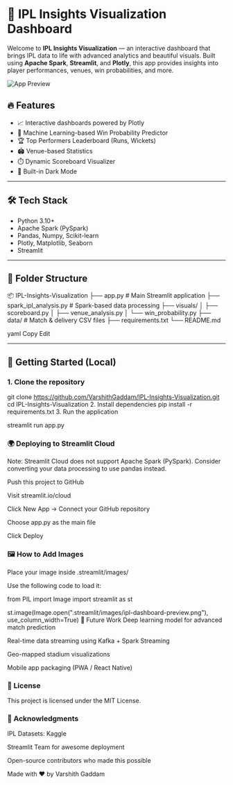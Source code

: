 # 🏏 IPL Insights Visualization Dashboard

Welcome to **IPL Insights Visualization** — an interactive dashboard that brings IPL data to life with advanced analytics and beautiful visuals. Built using **Apache Spark**, **Streamlit**, and **Plotly**, this app provides insights into player performances, venues, win probabilities, and more.

![App Preview](https://imagekit.io/tools/asset-public-link?detail=%7B%22name%22%3A%22Screenshot%202025-04-08%20183253.png%22%2C%22type%22%3A%22image%2Fpng%22%2C%22signedurl_expire%22%3A%222028-04-07T13%3A07%3A05.813Z%22%2C%22signedUrl%22%3A%22https%3A%2F%2Fmedia-hosting.imagekit.io%2F1ff0e3fe5cb649df%2FScreenshot%25202025-04-08%2520183253.png%3FExpires%3D1838725626%26Key-Pair-Id%3DK2ZIVPTIP2VGHC%26Signature%3DtvnmwHj8y3KrQlOp6TkexAe-vxC~cCwDNOk3bftgJtoFjaSLXgvG26Vit7nr-pVDCdPT-1aKzex5ual7OWjIU9m4flF1mftovHQdYLyjwZgJtsJ8DSjERz8bIt6o3VJzRA1HQvknXZf6vn~etQJLoWufeiXH6i7sX2RT0MWDcqta5yltBJLy1V4mahSp7rfw5smN4Veo6guBXS99QUTBpGCHhBaMxfsRFkiDJLEREHl2X4fzg9rRWy~Hx6ZRfbQSe95kAeLQk3l4AdZZ~VWuwVr4ta~MQ9TfmVeWJXmohFjPa5OBGi3vEqEWFHnIR~yIvwPdQ0jh6zaQag2RjMe2-Q__%22%7D)



## 🔥 Features

- 📈 Interactive dashboards powered by Plotly
- 🧠 Machine Learning-based Win Probability Predictor
- 🏆 Top Performers Leaderboard (Runs, Wickets)
- 🏟️ Venue-based Statistics
- ⏱️ Dynamic Scoreboard Visualizer
- 🌙 Built-in Dark Mode

---

## 🛠️ Tech Stack

- Python 3.10+
- Apache Spark (PySpark)
- Pandas, Numpy, Scikit-learn
- Plotly, Matplotlib, Seaborn
- Streamlit

---

## 📁 Folder Structure

📦 IPL-Insights-Visualization ├── app.py # Main Streamlit application ├── spark_ipl_analysis.py # Spark-based data processing ├── visuals/ │ ├── scoreboard.py │ ├── venue_analysis.py │ └── win_probability.py ├── data/ # Match & delivery CSV files ├── requirements.txt └── README.md

yaml
Copy
Edit

---

## 🚀 Getting Started (Local)

### 1. Clone the repository
git clone https://github.com/VarshithGaddam/IPL-Insights-Visualization.git
cd IPL-Insights-Visualization
2. Install dependencies
pip install -r requirements.txt
3. Run the application

streamlit run app.py
### 🌍 Deploying to Streamlit Cloud
Note: Streamlit Cloud does not support Apache Spark (PySpark). Consider converting your data processing to use pandas instead.

Push this project to GitHub

Visit streamlit.io/cloud

Click New App → Connect your GitHub repository

Choose app.py as the main file

Click Deploy

### 🖼️ How to Add Images
Place your image inside .streamlit/images/

Use the following code to load it:


from PIL import Image
import streamlit as st

st.image(Image.open(".streamlit/images/ipl-dashboard-preview.png"), use_column_width=True)
🧠 Future Work
Deep learning model for advanced match prediction

Real-time data streaming using Kafka + Spark Streaming

Geo-mapped stadium visualizations

Mobile app packaging (PWA / React Native)

### 📄 License
This project is licensed under the MIT License.

### 🙌 Acknowledgments
IPL Datasets: Kaggle

Streamlit Team for awesome deployment

Open-source contributors who made this possible

Made with ❤️ by Varshith Gaddam
